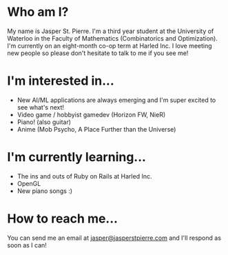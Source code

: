 # Who am I?
My name is Jasper St. Pierre. I'm a third year student at the University of Waterloo in the Faculty of Mathematics (Combinatorics and Optimization).
I'm currently on an eight-month co-op term at Harled Inc. I love meeting new people so please don't hesitate to talk to me if you see me!

# I'm interested in...
- New AI/ML applications are always emerging and I'm super excited to see what's next!
- Video game / hobbyist gamedev (Horizon FW, NieR)
- Piano! (also guitar)
- Anime (Mob Psycho, A Place Further than the Universe)

# I'm currently learning...
- The ins and outs of Ruby on Rails at Harled Inc.
- OpenGL
- New piano songs :)

# How to reach me...
You can send me an email at jasper@jasperstpierre.com and I'll respond as soon as I can!

